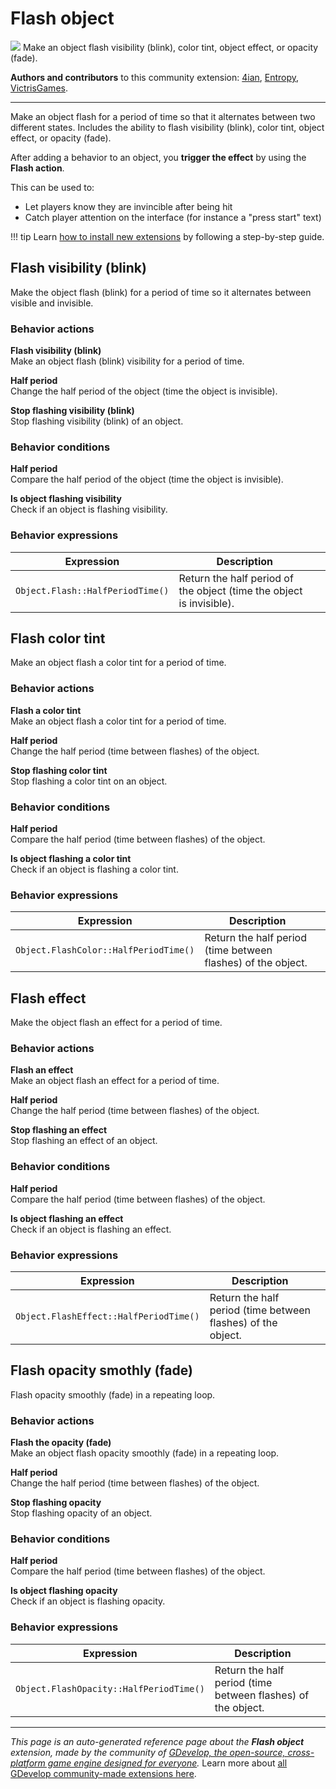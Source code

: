 # Flash object

<img src="https://resources.gdevelop-app.com/assets/Icons/flash-outline.svg" class="extension-icon"></img>
Make an object flash visibility (blink), color tint, object effect, or opacity (fade).

**Authors and contributors** to this community extension: [4ian](https://gd.games/4ian), [Entropy](https://gd.games/Entropy), [VictrisGames](https://gd.games/VictrisGames).

---

Make an object flash for a period of time so that it alternates between two different states.
Includes the ability to flash visibility (blink), color tint, object effect, or opacity (fade).

After adding a behavior to an object, you **trigger the effect** by using the **Flash action**.

This can be used to:

- Let players know they are invincible after being hit
- Catch player attention on the interface (for instance a "press start" text)


!!! tip
    Learn [how to install new extensions](/gdevelop5/extensions/search) by following a step-by-step guide.



## Flash visibility (blink) 

Make the object flash (blink) for a period of time so it alternates between visible and invisible. 

### Behavior actions

**Flash visibility (blink)**  
Make an object flash (blink) visibility for a period of time.

**Half period**  
Change the half period of the object (time the object is invisible).

**Stop flashing visibility (blink)**  
Stop flashing visibility (blink) of an object.

### Behavior conditions

**Half period**  
Compare the half period of the object (time the object is invisible).

**Is object flashing visibility**  
Check if an object is flashing visibility.

### Behavior expressions

| Expression | Description |  |
|-----|-----|-----|
| `Object.Flash::HalfPeriodTime()` | Return the half period of the object (time the object is invisible). ||

## Flash color tint 

Make an object flash a color tint for a period of time. 

### Behavior actions

**Flash a color tint**  
Make an object flash a color tint for a period of time.

**Half period**  
Change the half period (time between flashes) of the object.

**Stop flashing color tint**  
Stop flashing a color tint on an object.

### Behavior conditions

**Half period**  
Compare the half period (time between flashes) of the object.

**Is object flashing a color tint**  
Check if an object is flashing a color tint.

### Behavior expressions

| Expression | Description |  |
|-----|-----|-----|
| `Object.FlashColor::HalfPeriodTime()` | Return the half period (time between flashes) of the object. ||

## Flash effect 

Make the object flash an effect for a period of time. 

### Behavior actions

**Flash an effect**  
Make an object flash an effect for a period of time.

**Half period**  
Change the half period (time between flashes) of the object.

**Stop flashing an effect**  
Stop flashing an effect of an object.

### Behavior conditions

**Half period**  
Compare the half period (time between flashes) of the object.

**Is object flashing an effect**  
Check if an object is flashing an effect.

### Behavior expressions

| Expression | Description |  |
|-----|-----|-----|
| `Object.FlashEffect::HalfPeriodTime()` | Return the half period (time between flashes) of the object. ||

## Flash opacity smothly (fade) 

Flash opacity smoothly (fade) in a repeating loop. 

### Behavior actions

**Flash the opacity (fade)**  
Make an object flash opacity smoothly (fade) in a repeating loop.

**Half period**  
Change the half period (time between flashes) of the object.

**Stop flashing opacity**  
Stop flashing opacity of an object.

### Behavior conditions

**Half period**  
Compare the half period (time between flashes) of the object.

**Is object flashing opacity**  
Check if an object is flashing opacity.

### Behavior expressions

| Expression | Description |  |
|-----|-----|-----|
| `Object.FlashOpacity::HalfPeriodTime()` | Return the half period (time between flashes) of the object. ||

---

*This page is an auto-generated reference page about the **Flash object** extension, made by the community of [GDevelop, the open-source, cross-platform game engine designed for everyone](https://gdevelop.io/).* Learn more about [all GDevelop community-made extensions here](/gdevelop5/extensions).